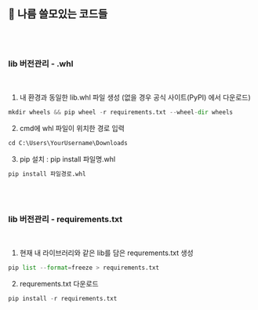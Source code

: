 ## 🤔 나름 쓸모있는 코드들

<br/><br/>

### lib 버전관리 - .whl

<br/>

1. 내 환경과 동일한 lib.whl 파일 생성 (없을 경우 공식 사이트(PyPI) 에서 다운로드)
```python
mkdir wheels && pip wheel -r requirements.txt --wheel-dir wheels
```

2. cmd에 whl 파일이 위치한 경로 입력
```python
cd C:\Users\YourUsername\Downloads
```

3. pip 설치 : pip install 파일명.whl
```python
pip install 파일경로.whl
```

<br/><br/>

### lib 버전관리 - requirements.txt

<br/>

1. 현재 내 라이브러리와 같은 lib를 담은 requrements.txt 생성
```python
pip list --format=freeze > requirements.txt
```

2. requrements.txt 다운로드
```python
pip install -r requirements.txt
```

















































